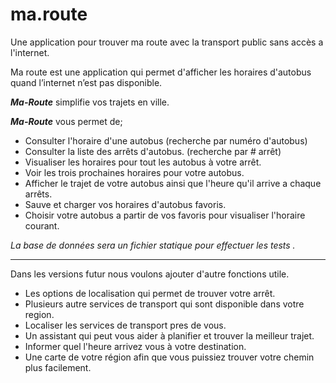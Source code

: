 # ma.route
Une application pour trouver ma route avec la transport public sans accès a l'internet.

Ma route est une application qui permet d'afficher les horaires d'autobus quand l’internet n’est pas disponible.

***Ma-Route*** simplifie vos trajets en ville.

***Ma-Route*** vous permet de;   
 - Consulter l'horaire d'une autobus (recherche par numéro d'autobus)  
 - Consulter la liste des arrêts d'autobus. (recherche par # arrêt)
 - Visualiser les horaires pour tout les autobus à votre arrêt.
 - Voir les trois prochaines horaires pour votre autobus.
 - Afficher le trajet de votre autobus ainsi que l'heure qu'il arrive a chaque arrêts.
 - Sauve et charger vos horaires d'autobus favoris.
 - Choisir votre autobus a partir de vos favoris pour visualiser l'horaire courant.

_La base de données sera un fichier statique pour effectuer les tests ._

***


Dans les versions futur nous voulons ajouter d'autre fonctions utile.
 - Les options de localisation qui permet de trouver votre arrêt.
 - Plusieurs autre services de transport qui sont disponible dans votre region.
 - Localiser les services de transport pres de vous.
 - Un assistant qui peut vous aider à planifier et trouver la meilleur trajet.
 - Informer quel l'heure arrivez vous à votre destination.
 - Une carte de votre région afin que vous puissiez trouver votre chemin plus facilement.
